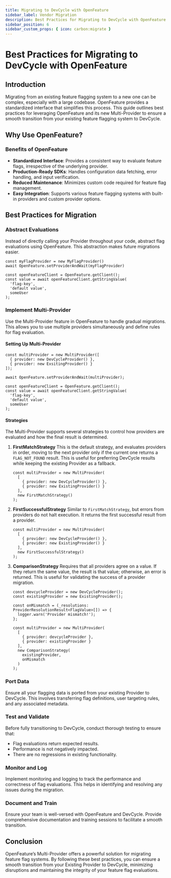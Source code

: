 ```yaml
---
title: Migrating to DevCycle with OpenFeature
sidebar_label: Vendor Migration
description: Best Practices for Migrating to DevCycle with OpenFeature
sidebar_position: 6
sidebar_custom_props: { icon: carbon:migrate }
---
```

# Best Practices for Migrating to DevCycle with OpenFeature

## Introduction

Migrating from an existing feature flagging system to a new one can be complex, especially with a large codebase. OpenFeature provides a standardized interface that simplifies this process. This guide outlines best practices for leveraging OpenFeature and its new Multi-Provider to ensure a smooth transition from your existing feature flagging system to DevCycle.

## Why Use OpenFeature?

### Benefits of OpenFeature

- **Standardized Interface**: Provides a consistent way to evaluate feature flags, irrespective of the underlying provider.
- **Production-Ready SDKs**: Handles configuration data fetching, error handling, and input verification.
- **Reduced Maintenance**: Minimizes custom code required for feature flag management.
- **Easy Integration**: Supports various feature flagging systems with built-in providers and custom provider options.

## Best Practices for Migration

### Abstract Evaluations

Instead of directly calling your Provider throughout your code, abstract flag evaluations using OpenFeature. This abstraction makes future migrations easier.

```tsx
const myFlagProvider = new MyFlagProvider()
await OpenFeature.setProviderAndWait(myFlagProvider)

const openFeatureClient = OpenFeature.getClient();
const value = await openFeatureClient.getStringValue(
  'flag-key', 
  'default value', 
  someUser
);
```

### Implement Multi-Provider

Use the Multi-Provider feature in OpenFeature to handle gradual migrations. This allows you to use multiple providers simultaneously and define rules for flag evaluation.

#### Setting Up Multi-Provider

```tsx
const multiProvider = new MultiProvider([
  { provider: new DevCycleProvider() },
  { provider: new ExsitingProvider() }
]);

await OpenFeature.setProviderAndWait(multiProvider);

const openFeatureClient = OpenFeature.getClient();
const value = await openFeatureClient.getStringValue(
  'flag-key', 
  'default value', 
  someUser
);
```

#### Strategies

The Multi-Provider supports several strategies to control how providers are evaluated and how the final result is determined.

1. **FirstMatchStrategy**
This is the default strategy, and evaluates providers in order, moving to the next provider only if the current one returns a `FLAG_NOT_FOUND` result. This is useful for preferring DevCycle results while keeping the existing Provider as a fallback.
   ```tsx
   const multiProvider = new MultiProvider(
     [
       { provider: new DevCycleProvider() },
       { provider: new ExistingProvider() }
     ],
     new FirstMatchStrategy()
   );
   ```

2. **FirstSuccessfulStrategy**
Similar to `FirstMatchStrategy`, but errors from providers do not halt execution. It returns the first successful result from a provider.
   ```tsx
   const multiProvider = new MultiProvider(
     [
       { provider: new DevCycleProvider() },
       { provider: new ExistingProvider() }
     ],
     new FirstSuccessfulStrategy()
   );
   ```

3. **ComparisonStrategy**
Requires that all providers agree on a value. If they return the same value, the result is that value; otherwise, an error is returned. This is useful for validating the success of a provider migration.
   ```tsx
   const devcycleProvider = new DevCycleProvider();
   const existingProvider = new ExistingProvider();

   const onMismatch = (_resolutions: ProviderResolutionResult<FlagValue>[]) => {
     logger.warn('Provider mismatch!');
   };

   const multiProvider = new MultiProvider(
     [
       { provider: devcycleProvider },
       { provider: existingProvider }
     ],
     new ComparisonStrategy(
       existingProvider,
       onMismatch
     )
   );
   ```

### Port Data

Ensure all your flagging data is ported from your existing Provider to DevCycle. This involves transferring flag definitions, user targeting rules, and any associated metadata.

### Test and Validate

Before fully transitioning to DevCycle, conduct thorough testing to ensure that:

- Flag evaluations return expected results.
- Performance is not negatively impacted.
- There are no regressions in existing functionality.

### Monitor and Log

Implement monitoring and logging to track the performance and correctness of flag evaluations. This helps in identifying and resolving any issues during the migration.

### Document and Train

Ensure your team is well-versed with OpenFeature and DevCycle. Provide comprehensive documentation and training sessions to facilitate a smooth transition.

## Conclusion

OpenFeature’s Multi-Provider offers a powerful solution for migrating feature flag systems. By following these best practices, you can ensure a smooth transition from your Existing Provider to DevCycle, minimizing disruptions and maintaining the integrity of your feature flag evaluations.
